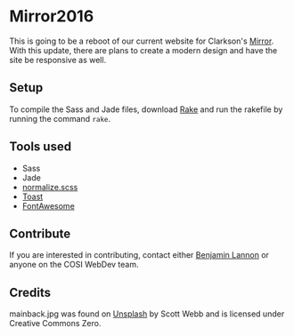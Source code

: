 # Mirror2016
This is going to be a reboot of our current website for Clarkson's
[Mirror](http://mirror.clarkson.edu/). With this update, there are plans to create
a modern design and have the site be responsive as well.

## Setup
To compile the Sass and Jade files, download [Rake](https://github.com/ruby/rake)
and run the rakefile by running the command `rake`.

## Tools used
- Sass
- Jade
- [normalize.scss](https://github.com/appleboy/normalize.scss)
- [Toast](https://daneden.github.io/Toast)
- [FontAwesome](http://fortawesome.github.io/Font-Awesome/)

## Contribute
If you are interested in contributing, contact either [Benjamin Lannon](mailto:lannonbr@clarkson.edu)
or anyone on the COSI WebDev team.

## Credits
mainback.jpg was found on [Unsplash](https://unsplash.com/photos/_3l5B_4E_u0) by Scott Webb and is
licensed under Creative Commons Zero.
